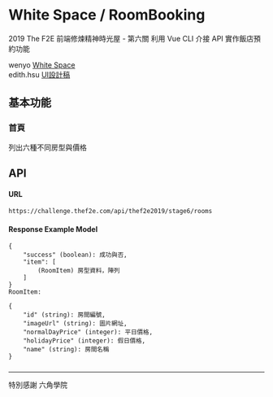 # White Space / RoomBooking
2019 The F2E 前端修煉精神時光屋 - 第六關
利用 Vue CLI 介接 API 實作飯店預約功能

wenyo [White Space](https://wenyo.github.io/roombooking2/#/)  
edith.hsu [UI設計稿](https://challenge.thef2e.com/user/1600?fbclid=IwAR2oYLpm_gLo5RI6AHXnqH9iIrWTMZzbMBLE4Qrfz0JQJw9jR2lNoHVOypI) 

## 基本功能
### 首頁
列出六種不同房型與價格

## API 
#### URL
```
https://challenge.thef2e.com/api/thef2e2019/stage6/rooms
```
#### Response Example Model
```
{
    "success" (boolean): 成功與否,
    "item": [
        (RoomItem) 房型資料，陣列
    ]
}
RoomItem:

{
    "id" (string): 房間編號,
    "imageUrl" (string): 圖片網址,
    "normalDayPrice" (integer): 平日價格,
    "holidayPrice" (integer): 假日價格,
    "name" (string): 房間名稱
}
```
### 

***
特別感謝 六角學院
